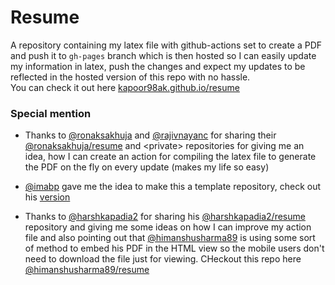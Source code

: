 # Resume
A repository containing my latex file with github-actions set to create a PDF and push it to `gh-pages` branch which is then hosted so I can easily update my information in latex, push the changes and expect my updates to be reflected in the hosted version of this repo with no hassle.  
You can check it out here [kapoor98ak.github.io/resume](https://kapoor98ak.github.io/resume)

### Special mention 
- Thanks to [@ronaksakhuja](https://github.com/ronaksakhuja) and [@rajivnayanc](https://github.com/rajivnayanc) for sharing their [@ronaksakhuja/resume](https://github.com/ronaksakhuja/resume)  and &lt;private&gt; repositories for giving me an idea, how I can create an action for compiling the latex file to generate the PDF on the fly on every update (makes my life so easy) 

- [@imabp](https://github.com/imabp/) gave me the idea to make this a template repository, check out his [version](https://github.com/imabp/resume)

- Thanks to [@harshkapadia2](https://github.com/harshkapadia2/) for sharing his [@harshkapadia2/resume](https://github.com/harshkapadia2/resume) repository and giving me some ideas on how I can improve my action file and also pointing out that [@himanshusharma89](https://github.com/himanshusharma89/) is using some sort of method to embed his PDF in the HTML view so the mobile users don't need to download the file just for viewing. CHeckout this repo here [@himanshusharma89/resume](https://github.com/himanshusharma89/resume/)
